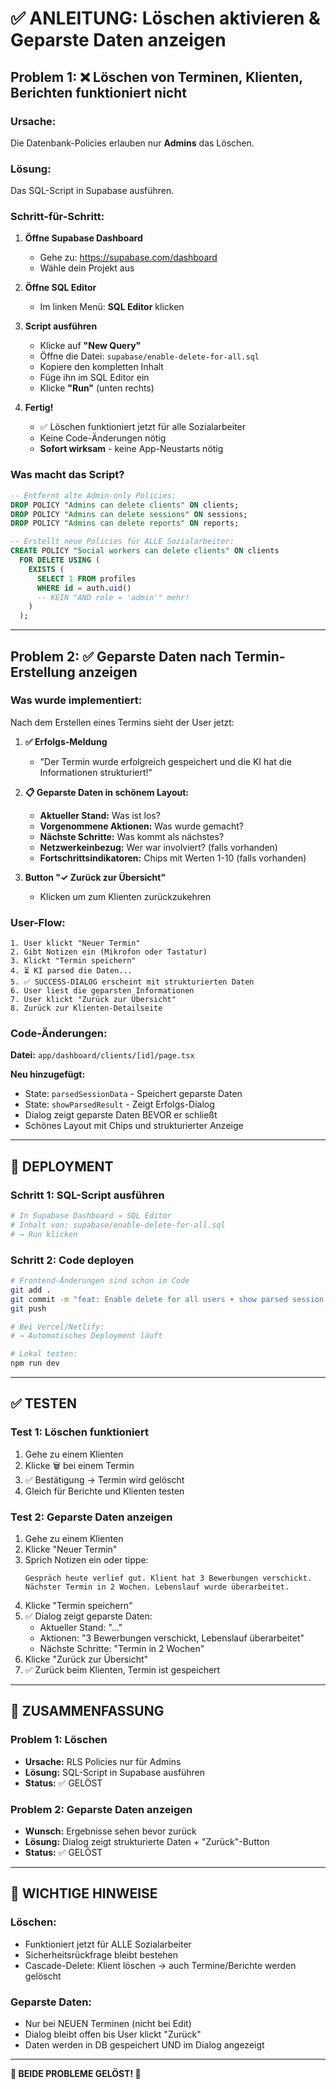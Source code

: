 # ✅ ANLEITUNG: Löschen aktivieren & Geparste Daten anzeigen

## Problem 1: ❌ Löschen von Terminen, Klienten, Berichten funktioniert nicht

### **Ursache:**
Die Datenbank-Policies erlauben nur **Admins** das Löschen.

### **Lösung:**
Das SQL-Script in Supabase ausführen.

### **Schritt-für-Schritt:**

1. **Öffne Supabase Dashboard**
   - Gehe zu: https://supabase.com/dashboard
   - Wähle dein Projekt aus

2. **Öffne SQL Editor**
   - Im linken Menü: **SQL Editor** klicken

3. **Script ausführen**
   - Klicke auf **"New Query"**
   - Öffne die Datei: `supabase/enable-delete-for-all.sql`
   - Kopiere den kompletten Inhalt
   - Füge ihn im SQL Editor ein
   - Klicke **"Run"** (unten rechts)

4. **Fertig!**
   - ✅ Löschen funktioniert jetzt für alle Sozialarbeiter
   - Keine Code-Änderungen nötig
   - **Sofort wirksam** - keine App-Neustarts nötig

### **Was macht das Script?**
```sql
-- Entfernt alte Admin-only Policies:
DROP POLICY "Admins can delete clients" ON clients;
DROP POLICY "Admins can delete sessions" ON sessions;
DROP POLICY "Admins can delete reports" ON reports;

-- Erstellt neue Policies für ALLE Sozialarbeiter:
CREATE POLICY "Social workers can delete clients" ON clients
  FOR DELETE USING (
    EXISTS (
      SELECT 1 FROM profiles
      WHERE id = auth.uid()
      -- KEIN "AND role = 'admin'" mehr!
    )
  );
```

---

## Problem 2: ✅ Geparste Daten nach Termin-Erstellung anzeigen

### **Was wurde implementiert:**

Nach dem Erstellen eines Termins sieht der User jetzt:

1. **✅ Erfolgs-Meldung**
   - "Der Termin wurde erfolgreich gespeichert und die KI hat die Informationen strukturiert!"

2. **📋 Geparste Daten in schönem Layout:**
   - **Aktueller Stand:** Was ist los?
   - **Vorgenommene Aktionen:** Was wurde gemacht?
   - **Nächste Schritte:** Was kommt als nächstes?
   - **Netzwerkeinbezug:** Wer war involviert? (falls vorhanden)
   - **Fortschrittsindikatoren:** Chips mit Werten 1-10 (falls vorhanden)

3. **Button "✓ Zurück zur Übersicht"**
   - Klicken um zum Klienten zurückzukehren

### **User-Flow:**

```
1. User klickt "Neuer Termin"
2. Gibt Notizen ein (Mikrofon oder Tastatur)
3. Klickt "Termin speichern"
4. ⏳ KI parsed die Daten...
5. ✅ SUCCESS-DIALOG erscheint mit strukturierten Daten
6. User liest die geparsten Informationen
7. User klickt "Zurück zur Übersicht"
8. Zurück zur Klienten-Detailseite
```

### **Code-Änderungen:**

**Datei:** `app/dashboard/clients/[id]/page.tsx`

**Neu hinzugefügt:**
- State: `parsedSessionData` - Speichert geparste Daten
- State: `showParsedResult` - Zeigt Erfolgs-Dialog
- Dialog zeigt geparste Daten BEVOR er schließt
- Schönes Layout mit Chips und strukturierter Anzeige

---

## 🚀 DEPLOYMENT

### **Schritt 1: SQL-Script ausführen**
```bash
# In Supabase Dashboard → SQL Editor
# Inhalt von: supabase/enable-delete-for-all.sql
# → Run klicken
```

### **Schritt 2: Code deployen**
```bash
# Frontend-Änderungen sind schon im Code
git add .
git commit -m "feat: Enable delete for all users + show parsed session results"
git push

# Bei Vercel/Netlify:
# → Automatisches Deployment läuft

# Lokal testen:
npm run dev
```

---

## ✅ TESTEN

### **Test 1: Löschen funktioniert**
1. Gehe zu einem Klienten
2. Klicke 🗑️ bei einem Termin
3. ✅ Bestätigung → Termin wird gelöscht
4. Gleich für Berichte und Klienten testen

### **Test 2: Geparste Daten anzeigen**
1. Gehe zu einem Klienten
2. Klicke "Neuer Termin"
3. Sprich Notizen ein oder tippe:
   ```
   Gespräch heute verlief gut. Klient hat 3 Bewerbungen verschickt.
   Nächster Termin in 2 Wochen. Lebenslauf wurde überarbeitet.
   ```
4. Klicke "Termin speichern"
5. ✅ Dialog zeigt geparste Daten:
   - Aktueller Stand: "..."
   - Aktionen: "3 Bewerbungen verschickt, Lebenslauf überarbeitet"
   - Nächste Schritte: "Termin in 2 Wochen"
6. Klicke "Zurück zur Übersicht"
7. ✅ Zurück beim Klienten, Termin ist gespeichert

---

## 🎯 ZUSAMMENFASSUNG

### **Problem 1: Löschen**
- **Ursache:** RLS Policies nur für Admins
- **Lösung:** SQL-Script in Supabase ausführen
- **Status:** ✅ GELÖST

### **Problem 2: Geparste Daten anzeigen**
- **Wunsch:** Ergebnisse sehen bevor zurück
- **Lösung:** Dialog zeigt strukturierte Daten + "Zurück"-Button
- **Status:** ✅ GELÖST

---

## 📝 WICHTIGE HINWEISE

### **Löschen:**
- Funktioniert jetzt für ALLE Sozialarbeiter
- Sicherheitsrückfrage bleibt bestehen
- Cascade-Delete: Klient löschen → auch Termine/Berichte werden gelöscht

### **Geparste Daten:**
- Nur bei NEUEN Terminen (nicht bei Edit)
- Dialog bleibt offen bis User klickt "Zurück"
- Daten werden in DB gespeichert UND im Dialog angezeigt

---

**🎉 BEIDE PROBLEME GELÖST! 🎉**
